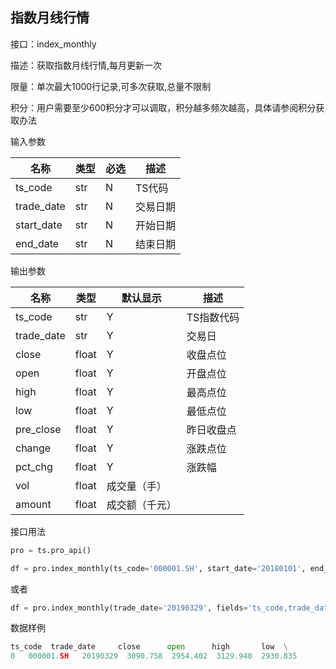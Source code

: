 ## 指数月线行情

接口：index_monthly

描述：获取指数月线行情,每月更新一次

限量：单次最大1000行记录,可多次获取,总量不限制

积分：用户需要至少600积分才可以调取，积分越多频次越高，具体请参阅积分获取办法

输入参数

| 名称 | 类型 | 必选 | 描述 |
| --- | --- | --- | --- |
| ts_code | str | N | TS代码 |
| trade_date | str | N | 交易日期 |
| start_date | str | N | 开始日期 |
| end_date | str | N | 结束日期 |

输出参数

| 名称 | 类型 | 默认显示 | 描述 |
| --- | --- | --- | --- |
| ts_code | str | Y | TS指数代码 |
| trade_date | str | Y | 交易日 |
| close | float | Y | 收盘点位 |
| open | float | Y | 开盘点位 |
| high | float | Y | 最高点位 |
| low | float | Y | 最低点位 |
| pre_close | float | Y | 昨日收盘点 |
| change | float | Y | 涨跌点位 |
| pct_chg | float | Y | 涨跌幅 |
| vol | float | 成交量（手） |  |
| amount | float | 成交额（千元） |  |

接口用法

```python
pro = ts.pro_api()

df = pro.index_monthly(ts_code='000001.SH', start_date='20180101', end_date='20190330', fields='ts_code,trade_date,open,high,low,close,vol,amount')
```

或者

```python
df = pro.index_monthly(trade_date='20190329', fields='ts_code,trade_date,open,high,low,close,vol,amount')
```

数据样例

```python
ts_code  trade_date     close      open      high       low  \
0   000001.SH   20190329  3090.758  2954.402  3129.940  2930.835   
```